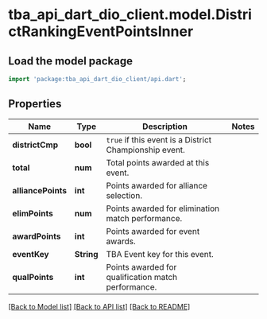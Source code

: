 # tba_api_dart_dio_client.model.DistrictRankingEventPointsInner

## Load the model package
```dart
import 'package:tba_api_dart_dio_client/api.dart';
```

## Properties
Name | Type | Description | Notes
------------ | ------------- | ------------- | -------------
**districtCmp** | **bool** | `true` if this event is a District Championship event. | 
**total** | **num** | Total points awarded at this event. | 
**alliancePoints** | **int** | Points awarded for alliance selection. | 
**elimPoints** | **num** | Points awarded for elimination match performance. | 
**awardPoints** | **int** | Points awarded for event awards. | 
**eventKey** | **String** | TBA Event key for this event. | 
**qualPoints** | **int** | Points awarded for qualification match performance. | 

[[Back to Model list]](../README.md#documentation-for-models) [[Back to API list]](../README.md#documentation-for-api-endpoints) [[Back to README]](../README.md)


